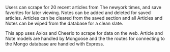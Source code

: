 Users can scrape for 20 recent articles from The newyork times, and save favorites for later viewing. Notes can be added and deleted for saved articles. Articles can be cleared from the saved section and all Articles and Notes can be wiped from the database for a clean slate.

This app uses Axios and Cheerio to scrape for data on the web. Article and Note models are handled by Mongoose and the the routes for connecting to the Mongo database are handled with Express.